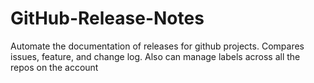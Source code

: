 GitHub-Release-Notes
====================

Automate the documentation of releases for github projects. Compares issues, feature, and change log. Also can manage labels across all the repos on the account

